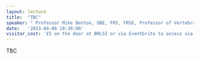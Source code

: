 ```yaml
---
layout: lecture
title:  "TBC"
speaker: " Professor Mike Benton, OBE, FRS, FRSE, Professor of Vertebrate Palaeontology, University of Bristol"
date:   '2023-04-06 19:30:00'
visitor_cost: '£5 on the door at BRLSI or via Eventbrite to access via Zoom'
---
```

TBC